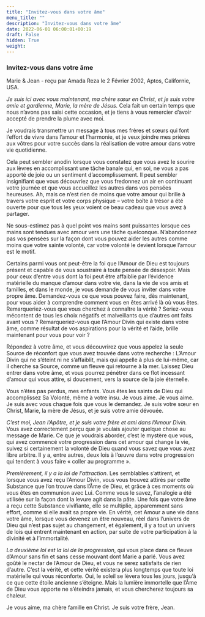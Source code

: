 ```yaml
---
title: "Invitez-vous dans votre âme"
menu_title: ""
description: "Invitez-vous dans votre âme"
date: 2022-06-01 06:00:01+00:19
draft: False
hidden: True
weight:
---
```

### Invitez-vous dans votre âme

Marie & Jean - reçu par Amada Reza le 2 Février 2002, Aptos, Californie, USA.

*Je suis ici avec vous maintenant, ma chère sœur en Christ, et je suis votre amie et gardienne, Marie, la mère de Jésus.* Cela fait un certain temps que nous n’avons pas saisi cette occasion, et je tiens à vous remercier d’avoir accepté de prendre la plume avec moi.

Je voudrais transmettre un message à tous mes frères et sœurs qui font l’effort de vivre dans l’amour et l’harmonie, et je veux joindre mes prières aux vôtres pour votre succès dans la réalisation de votre amour dans votre vie quotidienne.

Cela peut sembler anodin lorsque vous constatez que vous avez le sourire aux lèvres en accomplissant une tâche banale qui, en soi, ne vous a pas apporté de joie ou un sentiment d’accomplissement. Il peut sembler insignifiant que vous découvriez que vous fredonnez un air en continuant votre journée et que vous accueillez les autres dans vos pensées heureuses. Ah, mais ce n’est rien de moins que votre amour qui brille à travers votre esprit et votre corps physique – votre boîte à trésor a été ouverte pour que tous les yeux voient ce beau cadeau que vous avez à partager.

Ne sous-estimez pas à quel point vos mains sont puissantes lorsque ces mains sont tendues avec amour vers une tâche quelconque. N’abandonnez pas vos pensées sur la façon dont vous pouvez aider les autres comme moins que votre sainte volonté, car votre volonté le devient lorsque l’amour est le motif.

Certains parmi vous ont peut-être la foi que l’Amour de Dieu est toujours présent et capable de vous soustraire à toute pensée de désespoir. Mais pour ceux d’entre vous dont la foi peut être affaiblie par l’évidence matérielle du manque d’amour dans votre vie, dans la vie de vos amis et familles, et dans le monde, je vous demande de vous inviter dans votre propre âme. Demandez-vous ce que vous pouvez faire, dès maintenant, pour vous aider à comprendre comment vous en êtes arrivé là où vous êtes. Remarqueriez-vous que vous cherchez à connaître la vérité ? Seriez-vous mécontent de tous les choix négatifs et malveillants que d’autres ont faits avant vous ? Remarqueriez-vous que l’Amour Divin qui existe dans votre âme, comme résultat de vos aspirations pour la vérité et l’aide, brille maintenant pour vous pour voir ?

Répondez à votre âme, et vous découvrirez que vous appelez la seule Source de réconfort que vous avez trouvée dans votre recherche : L’Amour Divin qui ne s’éteint ni ne s’affaiblit, mais qui appelle à plus de lui-même, car il cherche sa Source, comme un fleuve qui retourne à la mer. Laissez Dieu entrer dans votre âme, et vous pourrez pénétrer dans ce flot incessant d’amour qui vous attire, si doucement, vers la source de la joie éternelle.

Vous n’êtes pas perdus, mes enfants. Vous êtes les saints de Dieu qui accomplissez Sa Volonté, même à votre insu. Je vous aime. Je vous aime. Je suis avec vous chaque fois que vous le demandez. Je suis votre sœur en Christ, Marie, la mère de Jésus, et je suis votre amie dévouée.

*C’est moi, Jean l’Apôtre, et je suis votre frère et ami dans l’Amour Divin.* Vous avez correctement perçu que je voulais ajouter quelque chose au message de Marie. Ce que je voudrais aborder, c’est le mystère que vous, qui avez commencé votre progression dans cet amour qui change la vie, suivez si certainement la volonté de Dieu quand vous savez que vous avez libre arbitre. Il y a, entre autres, deux lois à l’œuvre dans votre progression qui tendent à vous faire « coller au programme ».

*Premièrement, il y a la loi de l’attraction*. Les semblables s’attirent, et lorsque vous avez reçu l’Amour Divin, vous vous trouvez attirés par cette Substance que l’on trouve dans l’Âme de Dieu, et grâce à ces moments où vous êtes en communion avec Lui. Comme vous le savez, l’analogie a été utilisée sur la façon dont la levure agit dans la pâte. Une fois que votre âme a reçu cette Substance vivifiante, elle se multiplie, apparemment sans effort, comme si elle avait sa propre vie. En vérité, cet Amour a une vie dans votre âme, lorsque vous devenez un être nouveau, réel dans l’univers de Dieu qui n’est pas sujet au changement, et également, il y a tout un univers de lois qui entrent maintenant en action, par suite de votre participation à la divinité et à l’immortalité.

*La deuxième loi est la loi de la progression*, qui vous place dans ce fleuve d’Amour sans fin et sans cesse mouvant dont Marie a parlé. Vous avez goûté le nectar de l’Amour de Dieu, et vous ne serez satisfaits de rien d’autre. C’est la vérité, et cette vérité existera plus longtemps que toute loi matérielle qui vous réconforte. Oui, le soleil se lèvera tous les jours, jusqu’à ce que cette étoile ancienne s’éteigne. Mais la lumière immortelle que l’Âme de Dieu vous apporte ne s’éteindra jamais, et vous chercherez toujours sa chaleur.

Je vous aime, ma chère famille en Christ. Je suis votre frère, Jean.